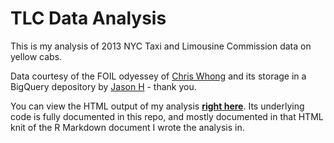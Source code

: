 # TLC Data Analysis
This is my analysis of 2013 NYC Taxi and Limousine Commission data on yellow cabs.

Data courtesy of the FOIL odyessey of [Chris Whong](https://chriswhong.com/open-data/foil_nyc_taxi/) and its storage in a BigQuery depository by [Jason H](https://plus.google.com/+JasonHall-ImJasonH) - thank you.

You can view the HTML output of my analysis **[right here](https://alexnpowers.com/wp-content/uploads/2018/10/tlc.html)**. Its underlying code is fully documented in this repo, and mostly documented in that HTML knit of the R Markdown document I wrote the analysis in.
